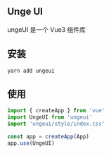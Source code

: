 ## Unge UI

ungeUI 是一个 Vue3 组件库

## 安装

```shell
yarn add ungeui
```

## 使用

```js
import { createApp } from 'vue'
import UngeUI from 'ungeui'
import 'ungeui/style/index.css'

const app = createApp(App)
app.use(UngeUI)
```

